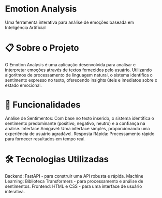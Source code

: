 # Emotion Analysis
Uma ferramenta interativa para análise de emoções baseada em Inteligência Artificial

# 📋 Sobre o Projeto
O Emotion Analysis é uma aplicação desenvolvida para analisar e interpretar emoções através de textos fornecidos pelo usuário. Utilizando algoritmos de processamento de linguagem natural, o sistema identifica o sentimento expresso no texto, oferecendo insights úteis e imediatos sobre o estado emocional.

# 🚀 Funcionalidades
Análise de Sentimentos: Com base no texto inserido, o sistema identifica o sentimento predominante (positivo, negativo, neutro) e a confiança na análise.
Interface Amigável: Uma interface simples, proporcionando uma experiência de usuário agradável.
Resposta Rápida: Processamento rápido para fornecer resultados em tempo real.

# 🛠️ Tecnologias Utilizadas
Backend: FastAPI - para construir uma API robusta e rápida.
Machine Learning: Biblioteca Transformers - para processamento e análise de sentimentos.
Frontend: HTML e CSS - para uma interface de usuário interativa.
